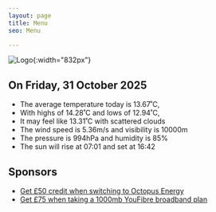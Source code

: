 ```yaml
---
layout: page
title: Menu
seo: Menu

---
```


![Logo](/images/logo.jpg){:width="832px"}

<!-- weather_marker starts -->
## On Friday, 31 October 2025

- The average temperature today is 13.67˚C,
- With highs of 14.28˚C and lows of 12.94˚C,
- It may feel like 13.31˚C with scattered clouds
- The wind speed is 5.36m/s and visibility is 10000m
- The pressure is 994hPa and humidity is 85%
- The sun will rise at 07:01 and set at 16:42

<!-- weather_marker ends -->

## Sponsors

- [Get £50 credit when switching to Octopus Energy](https://bit.ly/3oD1nnS)
- [Get £75 when taking a 1000mb YouFibre broadband plan](https://aklam.io/91zWhU?)

